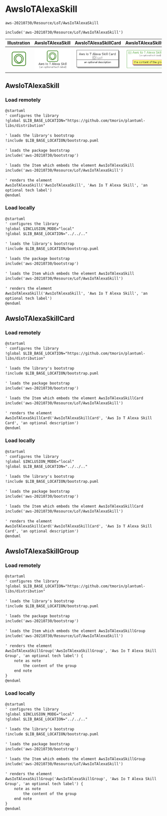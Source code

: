 # AwsIoTAlexaSkill


```text
aws-20210730/Resource/LoT/AwsIoTAlexaSkill
```

```text
include('aws-20210730/Resource/LoT/AwsIoTAlexaSkill')
```



| Illustration | AwsIoTAlexaSkill | AwsIoTAlexaSkillCard | AwsIoTAlexaSkillGroup |
| :---: | :---: | :---: | :---: |
| ![illustration for Illustration](../../../aws-20210730/Resource/LoT/AwsIoTAlexaSkill.png) | ![illustration for AwsIoTAlexaSkill](../../../aws-20210730/Resource/LoT/AwsIoTAlexaSkill.Local.png) | ![illustration for AwsIoTAlexaSkillCard](../../../aws-20210730/Resource/LoT/AwsIoTAlexaSkillCard.Local.png) | ![illustration for AwsIoTAlexaSkillGroup](../../../aws-20210730/Resource/LoT/AwsIoTAlexaSkillGroup.Local.png) |




## AwsIoTAlexaSkill

### Load remotely
```plantuml
@startuml
' configures the library
!global $LIB_BASE_LOCATION="https://github.com/tmorin/plantuml-libs/distribution"

' loads the library's bootstrap
!include $LIB_BASE_LOCATION/bootstrap.puml

' loads the package bootstrap
include('aws-20210730/bootstrap')

' loads the Item which embeds the element AwsIoTAlexaSkill
include('aws-20210730/Resource/LoT/AwsIoTAlexaSkill')

' renders the element
AwsIoTAlexaSkill('AwsIoTAlexaSkill', 'Aws Io T Alexa Skill', 'an optional tech label')
@enduml
```

### Load locally
```plantuml
@startuml
' configures the library
!global $INCLUSION_MODE="local"
!global $LIB_BASE_LOCATION="../../.."

' loads the library's bootstrap
!include $LIB_BASE_LOCATION/bootstrap.puml

' loads the package bootstrap
include('aws-20210730/bootstrap')

' loads the Item which embeds the element AwsIoTAlexaSkill
include('aws-20210730/Resource/LoT/AwsIoTAlexaSkill')

' renders the element
AwsIoTAlexaSkill('AwsIoTAlexaSkill', 'Aws Io T Alexa Skill', 'an optional tech label')
@enduml
```

## AwsIoTAlexaSkillCard

### Load remotely
```plantuml
@startuml
' configures the library
!global $LIB_BASE_LOCATION="https://github.com/tmorin/plantuml-libs/distribution"

' loads the library's bootstrap
!include $LIB_BASE_LOCATION/bootstrap.puml

' loads the package bootstrap
include('aws-20210730/bootstrap')

' loads the Item which embeds the element AwsIoTAlexaSkillCard
include('aws-20210730/Resource/LoT/AwsIoTAlexaSkill')

' renders the element
AwsIoTAlexaSkillCard('AwsIoTAlexaSkillCard', 'Aws Io T Alexa Skill Card', 'an optional description')
@enduml
```

### Load locally
```plantuml
@startuml
' configures the library
!global $INCLUSION_MODE="local"
!global $LIB_BASE_LOCATION="../../.."

' loads the library's bootstrap
!include $LIB_BASE_LOCATION/bootstrap.puml

' loads the package bootstrap
include('aws-20210730/bootstrap')

' loads the Item which embeds the element AwsIoTAlexaSkillCard
include('aws-20210730/Resource/LoT/AwsIoTAlexaSkill')

' renders the element
AwsIoTAlexaSkillCard('AwsIoTAlexaSkillCard', 'Aws Io T Alexa Skill Card', 'an optional description')
@enduml
```

## AwsIoTAlexaSkillGroup

### Load remotely
```plantuml
@startuml
' configures the library
!global $LIB_BASE_LOCATION="https://github.com/tmorin/plantuml-libs/distribution"

' loads the library's bootstrap
!include $LIB_BASE_LOCATION/bootstrap.puml

' loads the package bootstrap
include('aws-20210730/bootstrap')

' loads the Item which embeds the element AwsIoTAlexaSkillGroup
include('aws-20210730/Resource/LoT/AwsIoTAlexaSkill')

' renders the element
AwsIoTAlexaSkillGroup('AwsIoTAlexaSkillGroup', 'Aws Io T Alexa Skill Group', 'an optional tech label') {
    note as note
        the content of the group
    end note
}
@enduml
```

### Load locally
```plantuml
@startuml
' configures the library
!global $INCLUSION_MODE="local"
!global $LIB_BASE_LOCATION="../../.."

' loads the library's bootstrap
!include $LIB_BASE_LOCATION/bootstrap.puml

' loads the package bootstrap
include('aws-20210730/bootstrap')

' loads the Item which embeds the element AwsIoTAlexaSkillGroup
include('aws-20210730/Resource/LoT/AwsIoTAlexaSkill')

' renders the element
AwsIoTAlexaSkillGroup('AwsIoTAlexaSkillGroup', 'Aws Io T Alexa Skill Group', 'an optional tech label') {
    note as note
        the content of the group
    end note
}
@enduml
```


